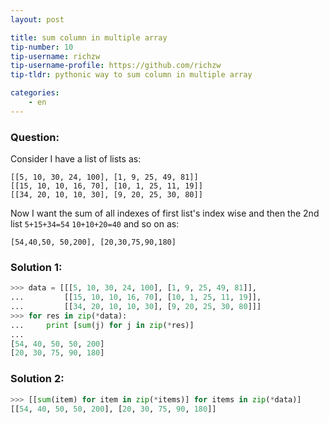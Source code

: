 ```yaml
---
layout: post

title: sum column in multiple array
tip-number: 10
tip-username: richzw
tip-username-profile: https://github.com/richzw
tip-tldr: pythonic way to sum column in multiple array

categories:
    - en
---
```


### Question:

Consider I have a list of lists as:

```
[[5, 10, 30, 24, 100], [1, 9, 25, 49, 81]]
[[15, 10, 10, 16, 70], [10, 1, 25, 11, 19]]
[[34, 20, 10, 10, 30], [9, 20, 25, 30, 80]]
```

Now I want the sum of all indexes of first list's index wise and then the 2nd list `5+15+34=54` `10+10+20=40` and so on as:

`[54,40,50, 50,200], [20,30,75,90,180]`

### Solution 1:

```python
>>> data = [[[5, 10, 30, 24, 100], [1, 9, 25, 49, 81]],
...         [[15, 10, 10, 16, 70], [10, 1, 25, 11, 19]],
...         [[34, 20, 10, 10, 30], [9, 20, 25, 30, 80]]]
>>> for res in zip(*data):
...     print [sum(j) for j in zip(*res)] 
... 
[54, 40, 50, 50, 200]
[20, 30, 75, 90, 180]
```

### Solution 2:

```python
>>> [[sum(item) for item in zip(*items)] for items in zip(*data)]
[[54, 40, 50, 50, 200], [20, 30, 75, 90, 180]]
```
